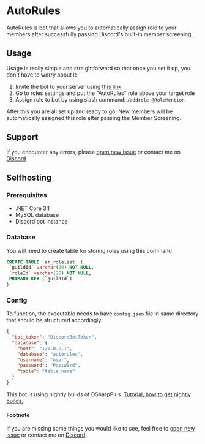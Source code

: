 # AutoRules
AutoRules is bot that allows you to automatically assign role to your members after successfully passing Discord's built-in member screening.

## Usage
Usage is really simple and straightforward so that once you set it up, you don't have to worry about it:
1. Invite the bot to your server using [this link](https://fjne.eu/autorules-bot)
1. Go to roles settings and put the "AutoRules" role above your target role
1. Assign role to bot by using slash command: `/addrole @RoleMention`

After this you are all set up and ready to go. New members will be automatically assigned this role after passing the Member Screening.

## Support
If you encounter any errors, please [open new issue](https://github.com/fajnyCreeper/AutoRules/issues/new?assignees=&labels=bug&template=bug_report.md&title=) or contact me on [Discord](https://fjne.eu/discord)

## Selfhosting
### Prerequisites
* .NET Core 3.1
* MySQL database
* Discord bot instance

### Database
You will need to create table for storing roles using this command
```SQL
CREATE TABLE `ar_rolelist` (
 `guildId` varchar(20) NOT NULL,
 `roleId` varchar(20) NOT NULL,
 PRIMARY KEY (`guildId`)
)
```

### Config
To function, the executable needs to have `config.json` file in same directory that should be structured accordingly:
```JSON
{
  "bot_token": "DiscordBotToken",
  "database": {
    "host": "127.0.0.1",
    "database": "autorules",
    "username": "user",
    "password": "Passw0rd",
    "table": "table_name"
  }
}
```

This bot is using nightly builds of DSharpPlus. [Tutorial, how to get nightly builds.](https://dsharpplus.github.io/articles/misc/nightly_builds.html)

#### Footnote
If you are missing some things you would like to see, feel free to [open new issue](https://github.com/fajnyCreeper/AutoRules/issues/new?assignees=&labels=&template=feature_request.md&title=) or contact me on [Discord](https://fjne.eu/discord)
